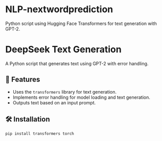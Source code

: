 # NLP-nextwordprediction
Python script using Hugging Face Transformers for text generation with GPT-2.
# DeepSeek Text Generation

A Python script that generates text using GPT-2 with error handling.

## 🚀 Features
- Uses the `transformers` library for text generation.
- Implements error handling for model loading and text generation.
- Outputs text based on an input prompt.

## 🛠 Installation
```bash
pip install transformers torch
